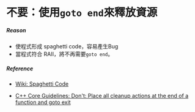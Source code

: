 # 不要：使用`goto end`來釋放資源

##### Reason

* 使程式形成 spaghetti code，容易產生Bug
* 當程式符合 RAII，將不再需要`goto end`。

##### Reference

* [Wiki: Spaghetti Code](/c438706e88b5068111c4a223e3c542b48a7f5324)

* [C++ Core Guidelines: Don't: Place all cleanup actions at the end of a function and goto exit](https://github.com/isocpp/CppCoreGuidelines/blob/master/CppCoreGuidelines.md#nr6-dont-place-all-cleanup-actions-at-the-end-of-a-function-and-goto-exit)



